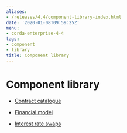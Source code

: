 ```yaml
---
aliases:
- /releases/4.4/component-library-index.html
date: '2020-01-08T09:59:25Z'
menu:
- corda-enterprise-4-4
tags:
- component
- library
title: Component library
---
```



# Component library


* [Contract catalogue](contract-catalogue.md)

* [Financial model](financial-model.md)

* [Interest rate swaps](contract-irs.md)



